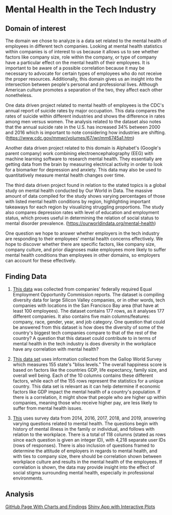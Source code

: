 # Mental Health in the Tech Industry

## Domain of interest

The domain we chose to analyze is a data set related to the mental health of employees in different tech companies. Looking at mental health statistics within companies is of interest to us because it allows us to see whether factors like company size, role within the company, or type of company have a particular effect on the mental health of their employees. It is important to be aware of a possible correlation because it may be necessary to advocate for certain types of employees who do not receive the proper resources. Additionally, this domain gives us an insight into the intersection between people's personal and professional lives. Although American culture promotes a separation of the two, they affect each other nonetheless.

One data driven project related to mental health of employees is the CDC's annual report of suicide rates by major occupation. This data compares the rates of suicide within different industries and shows the difference in rates among men versus women. The analysis related to the dataset also notes that the annual suicide rate in the U.S. has increased 34% between 2000 and 2016 which is important to note considering how industries are shifting. (https://www.cdc.gov/mmwr/volumes/67/wr/mm6745a1.htm)

Another data driven project related to this domain is Alphabet's (Google's parent company) work combining electroencephalography (EEG) with machine learning software to research mental health. They essentially are getting data from the brain by measuring electrical activity in order to look for a biomarker for depression and anxiety. This data may also be used to quantitatively measure mental health changes over time.

The third data driven project found in relation to the stated topics is a global study on mental health conducted by Our World in Data. The massive amount of data compiled for the study shows varying percentages of those with listed mental health conditions by region, highlighting important takeaways for each region by visualizing struggling proportions. The study also compares depression rates with level of education and employment status, which proves useful in determining the relation of social status to mental disorder prevalence.
(https://ourworldindata.org/mental-health)

One question we hope to answer whether employers in the tech industry are responding to their employees' mental health concerns effectively. We hope to discover whether there are specific factors, like company size, company culture, and prior diagnoses make employees more likely to suffer mental health conditions than employees in other domains, so employers can account for these effectively.

## Finding Data

1. [This data](https://www.kaggle.com/rtatman/silicon-valley-diversity-data?select=Tech_sector_diversity_demographics_2016.csv) was collected from companies' federally required Equal Employment Opportunity Commission reports. The dataset is compiling diversity data for large Silicon Valley companies, or in other words, tech companies with locations in the San Francisco Bay area (that have at least 100 employees). The dataset contains 177 rows, as it analyses 177 different companies. It also contains five main columns/features: company, race, gender, year, and job category. One question that could be answered from this dataset is how does the diversity of some of the country's biggest tech companies compare to that of the rest of the country? A question that this dataset could contribute to in terms of mental health in the tech industry is does diversity in the workplace have any correlation with mental health?

2. [This data set](https://www.kaggle.com/mathurinache/world-happiness-report?select=2017.csv) uses information collected from the Gallop World Survey which measures 155 state's "bliss levels."  The overall happiness score is based on factors like the countries GDP, life expectancy, family size, and overall well being. Each of the 10 columns contains these different factors, while each of the 155 rows represent the statistics for a unique country. This data set is relevant as it can help determine if economic factors like GDP impact the mental health of a country's population. If there is a correlation, it might show that people who are higher up within companies, meaning those who receive higher pay, are less likely to suffer from mental health issues.

3. [This](https://www.kaggle.com/anth7310/mental-health-in-the-tech-industry) uses survey data from 2014, 2016, 2017, 2018, and 2019, answering varying questions related to mental health. The questions begin with history of mental illness in the family or individual, and follows with relation to the workplace. There is a total of 118 columns (stated as rows since each question is given an integer ID), with 4,218 separate user IDs (rows of responses). There is also inclusion of questions framed to determine the attitude of employers in regards to mental health, and with ties to company size, there should be correlation shown between workplace culture and results in the mental health of the employees. If correlation is shown, the data may provide insight into the effect of social stigma surrounding mental health, especially in professional environments.

## Analysis

[GitHub Page With Charts and Findings](https://info201a-w21.github.io/project-victoriathegr8/)
[Shiny App with Interactive Plots](https://victoriathegr8.shinyapps.io/infoproject/)

